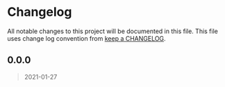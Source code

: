 # Changelog

All notable changes to this project will be documented in this file. This file uses change log convention from [keep a CHANGELOG](http://keepachangelog.com/en/0.3.0/).


<a name="0.0.0"></a>
## 0.0.0

> 2021-01-27

